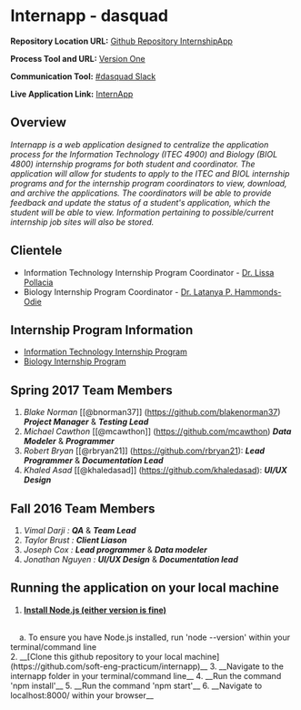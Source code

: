 # Internapp - dasquad
**Repository Location URL:**  [Github Repository InternshipApp]( https://github.com/soft-eng-practicum/internapp )

**Process Tool and URL:**  [Version One]( https://www9.v1host.com/GeorgiaGwinnettCollege/ )

**Communication Tool:**  [#dasquad Slack](https://ggc-dev.slack.com/messages/intern_app/)

**Live Application Link:**  [InternApp](http://ggc-internapp.herokuapp.com/)

##  Overview
*Internapp is a web application designed to centralize the application process for the Information Technology (ITEC 4900) and Biology (BIOL 4800) internship programs for both student and coordinator. The application will allow for students to apply to the ITEC and BIOL internship programs and for the internship program coordinators to view, download, and archive the applications. The coordinators will be able to provide feedback and update the status of a student's application, which the student will be able to view. Information pertaining to possible/current internship job sites will also be stored.*
<br/>
## Clientele
- Information Technology Internship Program Coordinator - [Dr. Lissa Pollacia](http://www.ggc.edu/about-ggc/directory/lissa-pollacia)
- Biology Internship Program Coordinator - [Dr. Latanya P. Hammonds-Odie](http://www.ggc.edu/about-ggc/directory/latanya-hammonds-odie)

## Internship Program Information
- [Information Technology Internship Program](http://www.ggc.edu/academics/schools/school-of-science-and-technology/internships/#itec4900)
- [Biology Internship Program](http://www.ggc.edu/academics/schools/school-of-science-and-technology/internships/#chem4800)

## Spring 2017 Team Members
1. *Blake Norman*  [[@bnorman37]] (https://github.com/blakenorman37) ***Project Manager*** & ***Testing Lead***<br>
2. *Michael Cawthon*  [[@mcawthon]] (https://github.com/mcawthon) ***Data Modeler*** & ***Programmer***<br>
3. *Robert Bryan* [[@rbryan21]] (https://github.com/rbryan21): ***Lead Programmer*** & ***Documentation Lead***<br>
4. *Khaled Asad* [[@khaledasad]] (https://github.com/khaledasad):  ***UI/UX Design***<br>

## Fall 2016 Team Members
1. *Vimal Darji :*  ***QA*** & ***Team Lead*** <br>
2. *Taylor Brust :* ***Client Liason*** <br>
3. *Joseph Cox :*   ***Lead programmer*** & ***Data modeler***   
4. *Jonathan Nguyen :* ***UI/UX Design*** & ***Documentation lead***<br>

## Running the application on your local machine
1. __[Install Node.js (either version is fine)](https://nodejs.org/en/)__
<br/>
    &nbsp;&nbsp;&nbsp;&nbsp;a. To ensure you have Node.js installed, run 'node --version' within your terminal/command line
<br/>
2. __[Clone this github repository to your local machine](https://github.com/soft-eng-practicum/internapp)__
3. __Navigate to the internapp folder in your terminal/command line__  
4. __Run the command 'npm install'__
5. __Run the command 'npm start'__
6. __Navigate to localhost:8000/ within your browser__
